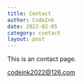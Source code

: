 ```yaml
---
title: Contact
author: CodeInk
date: 2022-02-05
category: contact
layout: post
---
```


This is an contact page.



<a href="mailto:codeink2022@126.com">codeink2022@126.com</a>
